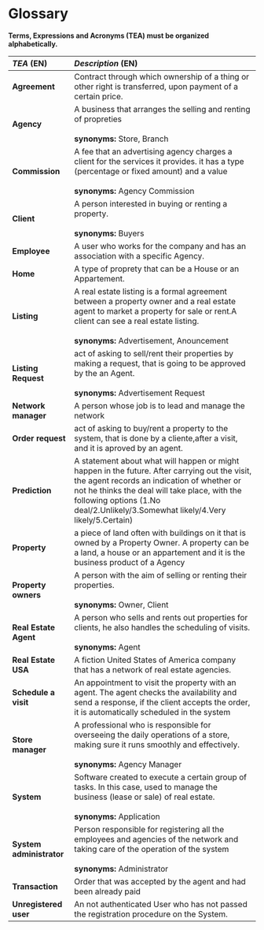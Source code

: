 # Glossary

**Terms, Expressions and Acronyms (TEA) must be organized alphabetically.**


| **_TEA_** (EN)           | **_Description_** (EN)                                                                                                                                                                                          |                                       
|:-------------------------|:----------------------------------------------------------------------------------------------------------------------------------------------------------------------------------------------------------------|
| **Agreement**            | Contract through which ownership of a thing or other right is transferred, upon payment of a certain price.                                                                                                     |
| **Agency**               | A business that arranges the selling and renting of propreties <br><br>__synonyms:__ Store, Branch                                                                                                              |
| **Commission**    | A fee that an advertising agency charges a client for the services it provides. it has a type (percentage or  fixed amount) and a value<br><br>__synonyms:__ Agency Commission                                         |
| **Client**               | A person interested in buying or renting a property. <br><br>__synonyms:__ Buyers                                                                                                                           |
| **Employee**             | A user who works for the company and has an association with a specific Agency.|
| **Home**                 | A type of proprety that can be a House or an Appartement.|
| **Listing**              | A real estate listing is a formal agreement between a property owner and a real estate agent to market a property for sale or rent.A client can see a real estate listing. <br><br>__synonyms:__ Advertisement, Anouncement |
| **Listing Request**      | act of asking to sell/rent their properties by making a request, that is going to be approved by the an Agent. <br><br>__synonyms:__ Advertisement Request|
| **Network manager**      | A person whose job is to lead and manage the network |
| **Order request**        | act of asking to buy/rent a property to the system, that is done by a cliente,after a visit, and it is aproved by an agent.|
| **Prediction**           | A statement about what will happen or might happen in the future. After carrying out the visit, the agent records an indication of whether or not he thinks the deal will take place, with the following options (1.No deal/2.Unlikely/3.Somewhat likely/4.Very likely/5.Certain) |  
| **Property**             | a piece of land often with buildings on it that is owned by a Property Owner. A property can be a land, a house or an appartement and it is the business product of a Agency |  
| **Property owners** | A person with the aim of selling or renting their properties.<br><br>__synonyms:__ Owner, Client|
| **Real Estate Agent**    | A person who sells and rents out properties for clients, he also handles the scheduling of visits.<br><br> __synonyms:__ Agent|
| **Real Estate USA**      | A fiction United States of America company that has a network of real estate agencies.|
| **Schedule a visit**     | An appointment to visit the property with an agent. The agent checks the availability and send a response, if the client accepts the order, it is automatically scheduled in the system |
| **Store manager**        | A professional who is responsible for overseeing the daily operations of a store, making sure it runs smoothly and effectively. <br><br>__synonyms:__ Agency Manager                                            |
| **System**               | Software created to execute a certain group of tasks. In this case, used to manage the business (lease or sale) of real estate. <br><br>__synonyms:__ Application                                               |
| **System administrator** | Person responsible for registering all the employees and agencies of the network and taking care of the operation of the system <br><br>__synonyms:__ Administrator                                             |
| **Transaction**    | Order that was accepted by the agent and had been already paid|
| **Unregistered user**    | An not authenticated User who has not passed the registration procedure on the System.|


